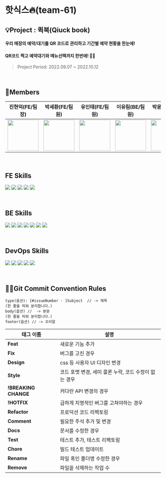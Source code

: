 # 핫식스🔥(team-61)
## 💡Project : 퀵북(Qiuck book)
#### 우리 매장의 예약/대기를 QR 코드로 관리하고 기간별 예약 현황을 한눈에!
#### QR코드 찍고 예약대기와 메뉴선택까지 한번에! 👌🏻
> Project Period: 2022.09.07 ~ 2022.10.12

<br/>

## 👥Members
| 진현덕(FE/팀장) | 박세환(FE/팀원) | 유인태(FE/팀원) | 이유림(BE/팀원) | 박윤택(BE/팀원) |
| -- | -- | -- | -- | -- |
|<img width="100" height="100" src="https://avatars.githubusercontent.com/u/102455275?v=4"/>|<img width="100" height="100" src="https://avatars.githubusercontent.com/u/104332812?v=4"/>|<img width="100" height="100" src="https://avatars.githubusercontent.com/u/82711000?v=4"/>|<img width="100" height="100" src="https://avatars.githubusercontent.com/u/100186616?v=4"/>|<img width="100" height="100" src="https://avatars.githubusercontent.com/u/26485439?v=4"/>


<br/>

## FE Skills
<div>
  <p>
    <img src="https://img.shields.io/badge/React-61DAFB?style=for-the-badge&logo=React&logoColor=white"/>
    <img src="https://img.shields.io/badge/Redux-764ABC?style=for-the-badge&logo=Redux&logoColor=white"/>  
    <img src="https://img.shields.io/badge/Axios-5A29E4?style=for-the-badge&logo=Axios&logoColor=white"/> 
    <img src="https://img.shields.io/badge/styled components-DB7093?style=for-the-badge&logo=styled-components&logoColor=white"/>
    <img src="https://img.shields.io/badge/.ENV-ECD53F?style=for-the-badge&logo=.ENV&logoColor=white"/>
  </p>
</div>

<br/>

## BE Skills
<div>
  <p>
    <img src="https://img.shields.io/badge/Gradle (7.5)-02303A?style=for-the-badge&logo=Gradle&logoColor=white"/>  
    <img src="https://img.shields.io/badge/Java (11)-007396?style=for-the-badge&logo=Java&logoColor=white"/>
    <img src="https://img.shields.io/badge/Spring Boot (2.7.3)-6DB33F?style=for-the-badge&logo=Spring Boot&logoColor=white"/>
    <img src="https://img.shields.io/badge/Spring Security (2.7.3)-6DB33F?style=for-the-badge&logo=Spring Security&logoColor=white"/>
    <img src="https://img.shields.io/badge/Redis (7.0.0)-DC382D?style=for-the-badge&logo=Redis&logoColor=white"/>
    <img src="https://img.shields.io/badge/MySQL (8.0.0)-4479A1?style=for-the-badge&logo=MySQL&logoColor=white"/>
    <img src="https://img.shields.io/badge/Docker (20.10.17)-2496ED?style=for-the-badge&logo=Docker&logoColor=white"/>
  </p>
</div>

<br/>

## DevOps Skills
<div>
  <p>
    <img src="https://img.shields.io/badge/Amazon AWS-232F3E?style=for-the-badge&logo=Amazon AWS&logoColor=white"/>
    <img src="https://img.shields.io/badge/Amazon EC2-FF9900?style=for-the-badge&logo=Amazon EC2&logoColor=white"/>
    <img src="https://img.shields.io/badge/Amazon S3-569A31?style=for-the-badge&logo=Amazon S3&logoColor=white"/>
    <img src="https://img.shields.io/badge/Amazon RDS-527FFF?style=for-the-badge&logo=Amazon RDS&logoColor=white"/>
    <img src="https://img.shields.io/badge/Amazon ElastiCache-005571?style=for-the-badge"/>
  </p>
</div>


<br/>


## ✍🏻Git Commit Convention Rules
```
type(옵션): [#issueNumber - ]Subject  // -> 제목
(한 줄을 띄워 분리합니다.)
body(옵션) //  -> 본문 
(한 줄을 띄워 분리합니다.)
footer(옵션) // -> 꼬리말
```

|태그 이름|설명|
|--|--|
|**Feat**|새로운 기능 추가|
|**Fix**|버그를 고친 경우|
|**Design**|css 등 사용자 UI 디자인 변경|
|**Style**|코드 포맷 변경, 세미 콜론 누락, 코드 수정이 없는 경우|
|**!BREAKING CHANGE**|커다란 API 변경의 경우|
|**!HOTFIX**|급하게 치명적인 버그를 고쳐야하는 경우|
|**Refactor**|프로덕션 코드 리펙토링|
|**Comment**|필요한 주석 추가 및 변경|
|**Docs**|문서를 수정한 경우|
|**Test**|테스트 추가, 테스트 리펙토링|
|**Chore**|빌드 테스트 업데이트|
|**Rename**|파일 혹인 폴더명 수정한 경우|
|**Remove**|파일을 삭제하는 작업 수
